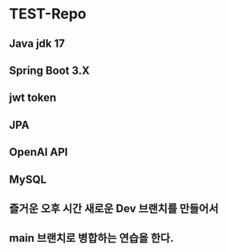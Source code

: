# TEST-Repo

## Java jdk 17

## Spring Boot 3.X

## jwt token

## JPA

## OpenAI API

## MySQL

## 즐거운 오후 시간 새로운 Dev 브랜치를 만들어서

## main 브랜치로 병합하는 연습을 한다.
